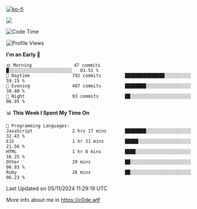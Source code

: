[![ko-fi](https://ko-fi.com/img/githubbutton_sm.svg)](https://ko-fi.com/Z8Z4Y2LKX)

<a href="https://wakatime.com"><img src="https://wakatime.com/share/@c0dezin/b7f18a7c-ab3a-40b8-8bc7-b1b7bf71f1d6.svg" /></a>

<!--START_SECTION:waka-->
![Code Time](http://img.shields.io/badge/Code%20Time-137%20hrs%2023%20mins-blue)

![Profile Views](http://img.shields.io/badge/Profile%20Views-0-blue)

**I'm an Early 🐤** 

```text
🌞 Morning                47 commits          █░░░░░░░░░░░░░░░░░░░░░░░░   03.51 % 
🌆 Daytime                792 commits         ███████████████░░░░░░░░░░   59.15 % 
🌃 Evening                407 commits         ████████░░░░░░░░░░░░░░░░░   30.40 % 
🌙 Night                  93 commits          ██░░░░░░░░░░░░░░░░░░░░░░░   06.95 % 
```


📊 **This Week I Spent My Time On** 

```text
💬 Programming Languages: 
JavaScript               2 hrs 17 mins       ████████░░░░░░░░░░░░░░░░░   32.43 % 
EJS                      1 hr 31 mins        █████░░░░░░░░░░░░░░░░░░░░   21.56 % 
HTML                     1 hr 8 mins         ████░░░░░░░░░░░░░░░░░░░░░   16.25 % 
Other                    29 mins             ██░░░░░░░░░░░░░░░░░░░░░░░   06.93 % 
Ruby                     26 mins             ██░░░░░░░░░░░░░░░░░░░░░░░   06.23 % 
```


 Last Updated on 05/11/2024 11:29:19 UTC
<!--END_SECTION:waka-->

More info about me in https://c0de.wtf

